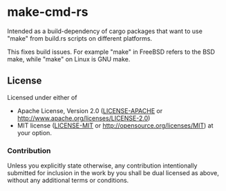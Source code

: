 # make-cmd-rs
Intended as a build-dependency of cargo packages that want to use "make" from build.rs scripts on different platforms.

This fixes build  issues. For example "make" in FreeBSD refers to the BSD make,
while "make" on Linux is GNU make.

## License

Licensed under either of
 * Apache License, Version 2.0 ([LICENSE-APACHE](LICENSE-APACHE) or http://www.apache.org/licenses/LICENSE-2.0)
 * MIT license ([LICENSE-MIT](LICENSE-MIT) or http://opensource.org/licenses/MIT)
at your option.

### Contribution

Unless you explicitly state otherwise, any contribution intentionally submitted
for inclusion in the work by you shall be dual licensed as above, without any
additional terms or conditions.
